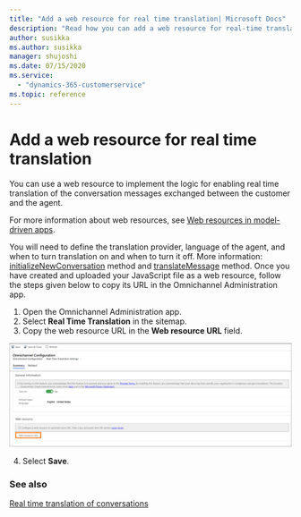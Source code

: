 ```yaml
---
title: "Add a web resource for real time translation| Microsoft Docs"
description: "Read how you can add a web resource for real-time translation"
author: susikka
ms.author: susikka
manager: shujoshi
ms.date: 07/15/2020
ms.service: 
  - "dynamics-365-customerservice"
ms.topic: reference
---
```

# Add a web resource for real time translation

You can use a web resource to implement the logic for enabling real time translation of the conversation messages exchanged between the customer and the agent.

For more information about web resources, see [Web resources in model-driven apps](/powerapps/developer/model-driven-apps/web-resources).

You will need to define the translation provider, language of the agent, and when to turn translation on and when to turn it off. More information: [initializeNewConversation](../reference/methods/initializeNewConversation.md) method and [translateMessage](../reference/methods/translateMessage.md) method. Once you have created and uploaded your JavaScript file as a web resource, follow the steps given below to copy its URL in the Omnichannel Administration app.

1. Open the Omnichannel Administration app.
2. Select **Real Time Translation** in the sitemap.
3. Copy the web resource URL in the **Web resource URL** field.

![Add web resource](../../media/real-time-translation-web-resource.png "Add web resource")<br />

4. Select **Save**.

### See also

[Real time translation of conversations](../../agent/agent-oc/oc-real-time-translation.md)